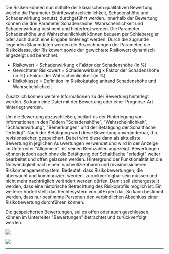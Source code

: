 Die Risiken können nun mithilfe der klassischen qualitativen Bewertung, welche die Parameter Eintrittswahrscheinlichkeit, Schadenshöhe und Schadenwirkung benutzt, durchgeführt werden.  Innerhalb der Bewertung können die drei Parameter Schadenshöhe, Wahrscheinlichkeit und Schadenwirkung bestimmt und hinterlegt werden. Die Parameter Schadenshöhe und Wahrscheinlichkeit können bequem per Schieberegler oder auch durch eine Eingabe hinterlegt werden. Durch die zugrunde liegenden Stammdaten werden die Bezeichnungen der Parameter, die Risikoklasse, der Risikowert sowie der gewichtete Risikowert dynamisch angezeigt und berechnet. 

 - Risikowert = Schadenwirkung x Faktor der Schadenshöhe (in %)
 - Gewichteter Risikowert = Schadenwirkung x Faktor der Schadenshöhe (in %) x Faktor der Wahrscheinlichkeit (in %)
 - Risikoklasse = Definition im Risikokatalog anhand Schadenshöhe und Wahrscheinlichkeit

Zusätzlich können weitere Informationen zu der Bewertung hinterlegt werden. So kann eine Datei mit der Bewertung oder einer Prognose-Art hinterlegt werden. 

Um die Bewertung abzuschließen, bedarf es der Hinterlegung von Informationen in den Feldern "Schadenshöhe", "Wahrscheinlichkeit", "Schadenwirkung", "Bemerkungen" und der Betätigung der Schaltfläche "erledigt". Nach der Betätigung wird diese Bewertung unveränderbar, d.h. revisionssicher, gespeichert. Dabei wird diese dann als aktuellste Bewertung in jeglichen Auswertungen verwendet und wird in der Anzeige im Unterreiter "Allgemein" mit seinen Kennzahlen angezeigt. Bewertungen können jedoch auch ohne die Betätigung der Schaltfläche "erledigt" weiter bearbeitet und offen gelassen werden. Hintergrund der Funktionalität ist die Notwendigkeit nach einem nachvollziehbaren und revisionssicheren Risikomanagementsystem. Bedeutet, dass Risikobewertungen, die überwacht und kommuniziert werden,  zurückverfolgbar sein müssen und nicht mehr nachträglich verändert werden dürfen. Damit soll sichergestellt werden, dass eine historische Betrachtung des Risikoprofils möglich ist. Ein weiterer Vorteil stellt das Rechtesystem von aifExpert dar. So kann bestimmt werden, dass nur bestimmte Personen den verbindlichen Abschluss einer Risikobewertung durchführen können.

Die gespeicherten Bewertungen, sei es offen oder auch geschlossen, können im Unterreiter "Bewertungen" betrachtet und zurückverfolgt werden.

![](http://xpecto.github.io/docs/aifExpert/aifExpert_Risiko12.png)

![](http://xpecto.github.io/docs/aifExpert/aifExpert_Risiko22.png)

----------

